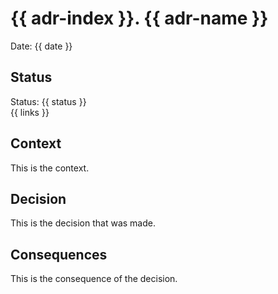 # {{ adr-index }}. {{ adr-name }}

Date: {{ date }}

## Status

Status: {{ status }}  
{{ links }}

## Context

This is the context.

## Decision

This is the decision that was made.

## Consequences

This is the consequence of the decision.
